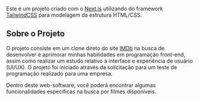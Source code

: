 Este é um projeto criado com o [Next.js](https://nextjs.org/) utilizando do framework [TailwindCSS](https://nextjs.org/) para modelagem da estrutura HTML/CSS.

## Sobre o Projeto

O projeto consiste em um clone direto do site [IMDb](https://www.imdb.com) na busca de desenvolver e aprimorar minhas habilidades em programação front-end, assim como realizar um estudo relativo à interface e experiência de usuário (UI/UX). O projeto foi iniciado através da solicitação para um teste de programação realizado para uma empresa.

Dentro deste web-software, você poderá encontrar algumas funcionalidades específicas na busca por filmes disponíveis.